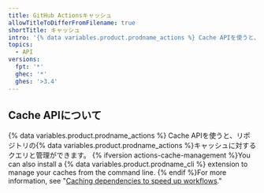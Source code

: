 ```yaml
---
title: GitHub Actionsキャッシュ
allowTitleToDifferFromFilename: true
shortTitle: キャッシュ
intro: '{% data variables.product.prodname_actions %} Cache APIを使うと、リポジトリの{% data variables.product.prodname_actions %}キャッシュに対するクエリと管理ができます。'
topics:
  - API
versions:
  fpt: '*'
  ghec: '*'
  ghes: '>3.4'
---
```


## Cache APIについて

{% data variables.product.prodname_actions %} Cache APIを使うと、リポジトリの{% data variables.product.prodname_actions %}キャッシュに対するクエリと管理ができます。 {% ifversion actions-cache-management %}You can also install a {% data variables.product.prodname_cli %} extension to manage your caches from the command line. {% endif %}For more information, see "[Caching dependencies to speed up workflows](/actions/advanced-guides/caching-dependencies-to-speed-up-workflows#managing-caches)."
